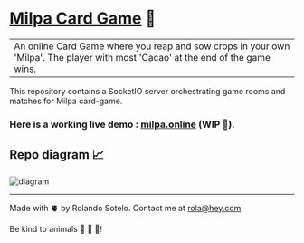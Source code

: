 # [Milpa Card Game](https://milpa.online) 🌵

<table>
<tr>
<td>
  An online Card Game where you reap and sow crops in your own 'Milpa'. The player with most 'Cacao' at the end of the game wins.
</td>
</tr>
</table>

This repository contains a SocketIO server orchestrating game rooms and matches for Milpa card-game. 

### Here is a working live demo : [milpa.online](https://milpa.online) (WIP 🚧).

## Repo diagram 📈

![diagram](./diagram.svg)

---

Made with 🫀 by Rolando Sotelo. Contact me at rola@hey.com

Be kind to animals 🐄 🐖 🐐!